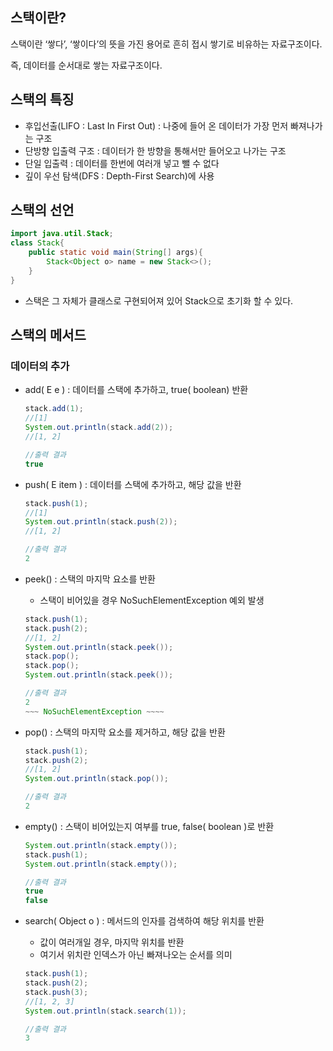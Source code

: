 ## 스택이란?

스택이란 ‘쌓다’, ‘쌓이다’의 뜻을 가진 용어로 흔히 접시 쌓기로 비유하는 자료구조이다.

즉, 데이터를 순서대로 쌓는 자료구조이다.

## 스택의 특징

- 후입선출(LIFO : Last In First Out) : 나중에 들어 온 데이터가 가장 먼저 빠져나가는 구조
- 단방향 입출력 구조 : 데이터가 한 방향을 통해서만 들어오고 나가는 구조
- 단일 입출력 : 데이터를 한번에 여러개 넣고 뺄 수 없다
- 깊이 우선 탐색(DFS : Depth-First Search)에 사용

## 스택의 선언

```java
import java.util.Stack;
class Stack{
	public static void main(String[] args){
		Stack<Object o> name = new Stack<>();	
	}
}
```

- 스택은 그 자체가 클래스로 구현되어져 있어 Stack으로 초기화 할 수 있다.

## 스택의 메서드

### 데이터의 추가

- add( E e ) : 데이터를 스택에 추가하고, true( boolean) 반환
    
    ```java
    stack.add(1);
    //[1]
    System.out.println(stack.add(2));
    //[1, 2]
    
    //출력 결과
    true
    ```
    
- push( E item ) : 데이터를 스택에 추가하고, 해당 값을 반환
    
    ```java
    stack.push(1);
    //[1]
    System.out.println(stack.push(2));
    //[1, 2]
    
    //출력 결과
    2
    ```
    
- peek() : 스택의 마지막 요소를 반환
    - 스택이 비어있을 경우 NoSuchElementException 예외 발생
    
    ```java
    stack.push(1);
    stack.push(2);
    //[1, 2]
    System.out.println(stack.peek());
    stack.pop();
    stack.pop();
    System.out.println(stack.peek());
    
    //출력 결과
    2
    ~~~ NoSuchElementException ~~~~
    ```
    
- pop() : 스택의 마지막 요소를 제거하고, 해당 값을 반환
    
    ```java
    stack.push(1);
    stack.push(2);
    //[1, 2]
    System.out.println(stack.pop());
    
    //출력 결과
    2
    ```
    
- empty() : 스택이 비어있는지 여부를 true, false( boolean )로 반환
    
    ```java
    System.out.println(stack.empty());
    stack.push(1);
    System.out.println(stack.empty());
    
    //출력 결과
    true
    false
    ```
    
- search( Object o ) : 메서드의 인자를 검색하여 해당 위치를 반환
    - 값이 여러개일 경우, 마지막 위치를 반환
    - 여기서 위치란 인덱스가 아닌 빠져나오는 순서를 의미
    
    ```java
    stack.push(1);
    stack.push(2);
    stack.push(3);
    //[1, 2, 3]
    System.out.println(stack.search(1));
    
    //출력 결과
    3
    ```
